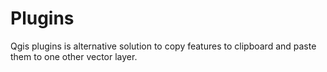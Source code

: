 # Plugins
Qgis plugins is alternative solution to copy features to clipboard and paste them to one other vector layer.
